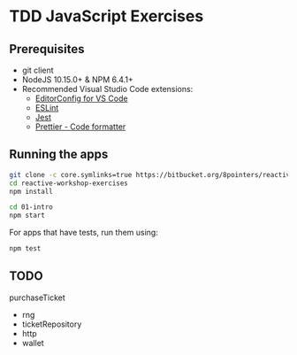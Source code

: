 # TDD JavaScript Exercises

## Prerequisites

- git client
- NodeJS 10.15.0+ & NPM 6.4.1+
- Recommended Visual Studio Code extensions:
  - [EditorConfig for VS Code](https://marketplace.visualstudio.com/items?itemName=EditorConfig.EditorConfig)
  - [ESLint](https://marketplace.visualstudio.com/items?itemName=dbaeumer.vscode-eslint)
  - [Jest](https://marketplace.visualstudio.com/items?itemName=Orta.vscode-jest)
  - [Prettier - Code formatter](https://marketplace.visualstudio.com/items?itemName=esbenp.prettier-vscode)

## Running the apps

```bash
git clone -c core.symlinks=true https://bitbucket.org/8pointers/reactive-workshop-exercises.git
cd reactive-workshop-exercises
npm install

cd 01-intro
npm start
```

For apps that have tests, run them using:

```bash
npm test
```

## TODO

purchaseTicket

- rng
- ticketRepository
- http
- wallet
